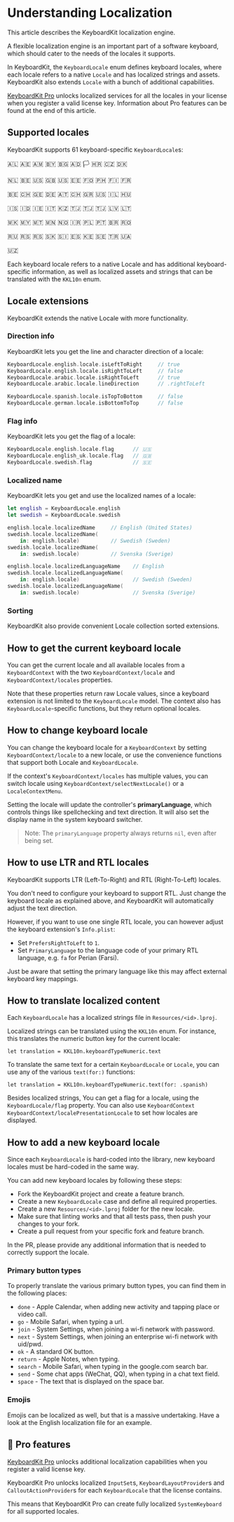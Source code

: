 # Understanding Localization

This article describes the KeyboardKit localization engine.

A flexible localization engine is an important part of a software keyboard, which should cater to the needs of the locales it supports.

In KeyboardKit, the ``KeyboardLocale`` enum defines keyboard locales, where each locale refers to a native `Locale` and has localized strings and assets. KeyboardKit also extends `Locale` with a bunch of additional capabilities.

[KeyboardKit Pro][Pro] unlocks localized services for all the locales in your license when you register a valid license key. Information about Pro features can be found at the end of this article.



## Supported locales

KeyboardKit supports 61 keyboard-specific ``KeyboardLocale``s:

🇦🇱 🇦🇪 🇦🇲 🇧🇾 🇧🇬 🇦🇩 🏳️ 🇭🇷 🇨🇿 🇩🇰 <br />

🇳🇱 🇧🇪 🇺🇸 🇬🇧 🇺🇸 🇪🇪 🇫🇴 🇵🇭 🇫🇮 🇫🇷 <br />

🇧🇪 🇨🇭 🇬🇪 🇩🇪 🇦🇹 🇨🇭 🇬🇷 🇺🇸 🇮🇱 🇭🇺 <br />

🇮🇸 🇮🇩 🇮🇪 🇮🇹 🇰🇿 🇹🇯 🇹🇯 🇹🇯 🇱🇻 🇱🇹 <br />

🇲🇰 🇲🇾 🇲🇹 🇲🇳 🇳🇴 🇮🇷 🇵🇱 🇵🇹 🇧🇷 🇷🇴 <br />

🇷🇺 🇷🇸 🇷🇸 🇸🇰 🇸🇮 🇪🇸 🇰🇪 🇸🇪 🇹🇷 🇺🇦 <br />

🇺🇿 <br />

Each keyboard locale refers to a native Locale and has additional keyboard-specific information, as well as localized assets and strings that can be translated with the ``KKL10n`` enum.



## Locale extensions

KeyboardKit extends the native Locale with more functionality.

### Direction info

KeyboardKit lets you get the line and character direction of a locale:

```swift
KeyboardLocale.english.locale.isLeftToRight     // true
KeyboardLocale.english.locale.isRightToLeft     // false
KeyboardLocale.arabic.locale.isRightToLeft      // true
KeyboardLocale.arabic.locale.lineDirection      // .rightToLeft

KeyboardLocale.spanish.locale.isTopToBottom     // false
KeyboardLocale.german.locale.isBottomToTop      // false
```

### Flag info

KeyboardKit lets you get the flag of a locale:

```swift
KeyboardLocale.english.locale.flag      // 🇺🇸
KeyboardLocale.english_uk.locale.flag   // 🇬🇧
KeyboardLocale.swedish.flag             // 🇸🇪
```

### Localized name

KeyboardKit lets you get and use the localized names of a locale:

```swift
let english = KeyboardLocale.english
let swedish = KeyboardLocale.swedish

english.locale.localizedName     // English (United States)
swedish.locale.localizedName(
    in: english.locale)          // Swedish (Sweden)
swedish.locale.localizedName(
    in: swedish.locale)          // Svenska (Sverige)

english.locale.localizedLanguageName    // English
swedish.locale.localizedLanguageName(
    in: english.locale)                 // Swedish (Sweden)
swedish.locale.localizedLanguageName(
    in: swedish.locale)                 // Svenska (Sverige)
```

### Sorting

KeyboardKit also provide convenient Locale collection sorted extensions.



## How to get the current keyboard locale 

You can get the current locale and all available locales from a ``KeyboardContext`` with the two ``KeyboardContext/locale`` and ``KeyboardContext/locales`` properties.

Note that these properties return raw Locale values, since a keyboard extension is not limited to the ``KeyboardLocale`` model. The context also has ``KeyboardLocale``-specific functions, but they return optional locales.



## How to change keyboard locale 

You can change the keyboard locale for a ``KeyboardContext`` by setting ``KeyboardContext/locale`` to a new locale, or use the convenience functions that support both Locale and ``KeyboardLocale``.

If the context's ``KeyboardContext/locales`` has multiple values, you can switch locale using ``KeyboardContext/selectNextLocale()`` or a ``LocaleContextMenu``.

Setting the locale will update the controller's **primaryLanguage**, which controls things like spellchecking and text direction. It will also set the display name in the system keyboard switcher.

> Note: The `primaryLanguage` property always returns `nil`, even after being set.



## How to use LTR and RTL locales

KeyboardKit supports LTR (Left-To-Right) and RTL (Right-To-Left) locales.

You don't need to configure your keyboard to support RTL. Just change the keyboard locale as explained above, and KeyboardKit will automatically adjust the text direction.

However, if you want to use one single RTL locale, you can however adjust the keyboard extension's `Info.plist`:

* Set `PrefersRightToLeft` to `1`.
* Set `PrimaryLanguage` to the language code of your primary RTL language, e.g. `fa` for Perian (Farsi).

Just be aware that setting the primary language like this may affect external keyboard key mappings.



## How to translate localized content

Each ``KeyboardLocale`` has a localized strings file in `Resources/<id>.lproj`. 

Localized strings can be translated using the ``KKL10n`` enum. For instance, this translates the numeric button key for the current locale:

```
let translation = KKL10n.keyboardTypeNumeric.text
```

To translate the same text for a certain ``KeyboardLocale`` or `Locale`, you can use any of the various `text(for:)` functions:

```
let translation = KKL10n.keyboardTypeNumeric.text(for: .spanish)
```

Besides localized strings, You can get a flag for a locale, using the ``KeyboardLocale/flag`` property. You can also use ``KeyboardContext`` ``KeyboardContext/localePresentationLocale`` to set how locales are displayed.



## How to add a new keyboard locale

Since each ``KeyboardLocale`` is hard-coded into the library, new keyboard locales must be hard-coded in the same way.

You can add new keyboard locales by following these steps:

* Fork the KeyboardKit project and create a feature branch.
* Create a new ``KeyboardLocale`` case and define all required properties.
* Create a new `Resources/<id>.lproj` folder for the new locale.
* Make sure that linting works and that all tests pass, then push your changes to your fork. 
* Create a pull request from your specific fork and feature branch.

In the PR, please provide any additional information that is needed to correctly support the locale.


### Primary button types

To properly translate the various primary button types, you can find them in the following places:

* `done` - Apple Calendar, when adding new activity and tapping place or video call.
* `go` - Mobile Safari, when typing a url.  
* `join` - System Settings, when joining a wi-fi network with password.
* `next` - System Settings, when joining an enterprise wi-fi network with uid/pwd.
* `ok` - A standard OK button.
* `return` - Apple Notes, when typing.
* `search` - Mobile Safari, when typing in the google.com search bar.
* `send` - Some chat apps (WeChat, QQ), when typing in a chat text field.
* `space` - The text that is displayed on the space bar.   


### Emojis

Emojis can be localized as well, but that is a massive undertaking. Have a look at the English localization file for an example.



## 👑 Pro features

[KeyboardKit Pro][Pro] unlocks additional localization capabilities when you register a valid license key.

KeyboardKit Pro unlocks localized ``InputSet``s, ``KeyboardLayoutProvider``s and ``CalloutActionProvider``s for each ``KeyboardLocale`` that the license contains.

This means that KeyboardKit Pro can create fully localized ``SystemKeyboard`` for all supported locales.



[Pro]: https://github.com/KeyboardKit/KeyboardKitPro
